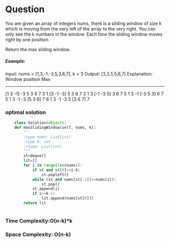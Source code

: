 # Question
You are given an array of integers nums, there is a sliding window of size k which is moving from the very left of the array to the very right. You can only see the k numbers in the window. Each time the sliding window moves right by one position.

Return the max sliding window.


##### Example:
Input: nums = [1,3,-1,-3,5,3,6,7], k = 3
Output: [3,3,5,5,6,7]
Explanation: 
Window position                Max
---------------               -----
[1  3  -1] -3  5  3  6  7       3
 1 [3  -1  -3] 5  3  6  7       3
 1  3 [-1  -3  5] 3  6  7       5
 1  3  -1 [-3  5  3] 6  7       5
 1  3  -1  -3 [5  3  6] 7       6
 1  3  -1  -3  5 [3  6  7]      7


### optimal solution
```python
    class Solution(object):
    def maxSlidingWindow(self, nums, k):
        """
        :type nums: List[int]
        :type k: int
        :rtype: List[int]
        """
        st=deque()
        lit=[]
        for i in range(len(nums)):
            if st and st[0]<=i-k:
                st.popleft()
            while (st and nums[st[-1]]<=nums[i]):
                st.pop()
            st.append(i)
            if i>=k-1:
                lit.append(nums[st[0]])
        return lit
                

```



### Time Complexity:O(n-k)*k
### Space Complexity: O(n-k)
